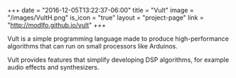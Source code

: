 +++
date = "2016-12-05T13:22:37-06:00"
title = "Vult"
image = "/images/VultH.png"
is_icon = "true"
layout = "project-page"
link = "http://modlfo.github.io/vult"
+++

Vult is a simple programming language made to produce high-performance algorithms that can run on small processors like Arduinos.

<!--more-->

Vult provides features that simplify developing DSP algorithms, for example audio effects and synthesizers.
